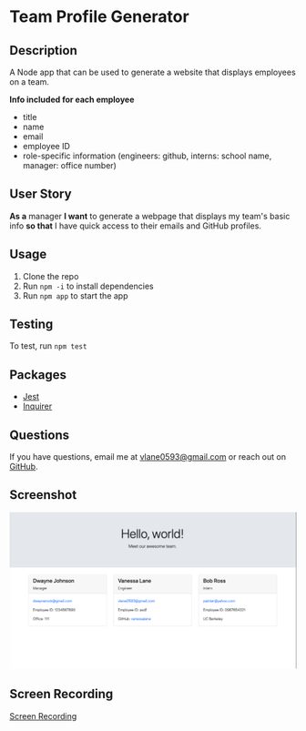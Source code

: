 # Team Profile Generator

## Description
A Node app that can be used to generate a website that displays employees on a team.

**Info included for each employee**
- title
- name
- email
- employee ID
- role-specific information (engineers: github, interns: school name, manager: office number)

## User Story
**As a** manager **I want** to generate a webpage that displays my team's basic info **so that** I have quick access to their emails and GitHub profiles.

## Usage
1. Clone the repo
2. Run `npm -i` to install dependencies
3. Run `npm app` to start the app

## Testing
To test, run `npm test`

## Packages
- [Jest](https://www.npmjs.com/package/jest)
- [Inquirer](https://www.npmjs.com/package/inquirer)

## Questions
If you have questions, email me at [vlane0593@gmail.com](mailto:vlane0593@gmail.com) or reach out on [GitHub](https://www.github.com/vanessalane).

## Screenshot
![Screenshot](https://github.com/vanessalane/team-profile-generator/blob/master/generated_profile_screenshot.png)

## Screen Recording
[Screen Recording](https://drive.google.com/file/d/1AxoZIG0q7j_780WXXv3tgOUGGTDD8nxC/view)
